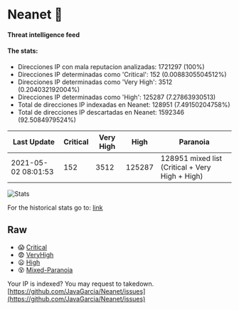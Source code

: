 # Neanet :hocho:
#### Threat intelligence feed
#### The stats:

- Direcciones IP con mala reputacion analizadas: 1721297 (100%)
- Direcciones IP determinadas como 'Critical':  152 (0.0088305504512%)
- Direcciones IP determinadas como 'Very High':  3512 (0.204032192004%)
- Direcciones IP determinadas como 'High':  125287 (7.27863930513)
- Total de direcciones IP indexadas en Neanet:  128951 (7.49150204758%)
- Total de direcciones IP descartadas en Neanet:  1592346 (92.5084979524%)

| Last Update | Critical | Very High | High | Paranoia |
| --- | --- | --- | --- | --- |
| 2021-05-02 08:01:53 | 152 | 3512 | 125287 | 128951 mixed list (Critical + Very High + High)|

![Stats](https://docs.google.com/spreadsheets/d/e/2PACX-1vSnaNMIXVabIpDJjufMlzH7poXnshF3mgd8Is1g9ytUEzVsP5my4Trn8f-xkoLLQ38xpL3HtmUexLo6/pubchart?oid=501124687&format=image)

For the historical stats go to: [link](/stats.csv)
## Raw
- :scream: [Critical](https://raw.githubusercontent.com/JavaGarcia/Neanet/master/blacklists/neanet_critical.txt)
- :fearful: [VeryHigh](https://raw.githubusercontent.com/JavaGarcia/Neanet/master/blacklists/neanet_veryHigh.txtt)
- :frowning: [High](https://raw.githubusercontent.com/JavaGarcia/Neanet/master/blacklists/neanet_high.txt)
- :dizzy_face: [Mixed-Paranoia](https://raw.githubusercontent.com/JavaGarcia/Neanet/master/blacklists/neanet_all.txt)


Your IP is indexed? You may request to takedown. [https://github.com/JavaGarcia/Neanet/issues](https://github.com/JavaGarcia/Neanet/issues)






















































































































































































































































































































































































































































































































































































































































































































































































































































































































































































































































































































































































































































































































































































































































































































































































































































































































































































































































































































































































































































































































































































































































































































































































































































































































































































































































































































































































































































































































































































































































































































































































































































































































































































































































































































































































































































































































































































































































































































































































































































































































































































































































































































































































































































































































































































































































































































































































































































































































































































































































































































































































































































































































































































































































































































































































































































































































































































































































































































































































































































































































































































































































